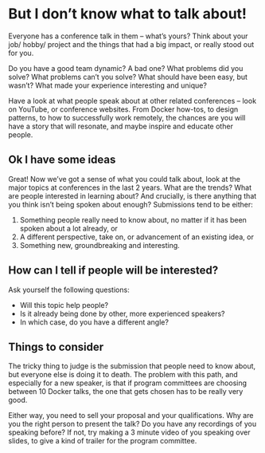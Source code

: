 # But I don’t know what to talk about!

Everyone has a conference talk in them – what’s yours? Think about your job/ hobby/ project and the things that had a big impact, or really stood out for you.

Do you have a good team dynamic? A bad one? What problems did you solve? What problems can’t you solve? What should have been easy, but wasn’t? What made your experience interesting and unique?

Have a look at what people speak about at other related conferences – look on YouTube, or conference websites. From Docker how-tos, to design patterns, to how to successfully work remotely, the chances are you will have a story that will resonate, and maybe inspire and educate other people.

## Ok I have some ideas

Great! Now we’ve got a sense of what you could talk about, look at the major topics at conferences in the last 2 years. What are the trends? What are people interested in learning about? And crucially, is there anything that you think isn’t being spoken about enough?
Submissions tend to be either:

1. Something people really need to know about, no matter if it has been spoken about a lot already, or
2. A different perspective, take on, or advancement of an existing idea, or
3. Something new, groundbreaking and interesting.

## How can I tell if people will be interested?

Ask yourself the following questions:

- Will this topic help people?
- Is it already being done by other, more experienced speakers?
- In which case, do you have a different angle?

## Things to consider

The tricky thing to judge is the submission that people need to know about, but everyone else is doing it to death. The problem with this path, and especially for a new speaker, is that if program committees are choosing between 10 Docker talks, the one that gets chosen has to be really very good.

Either way, you need to sell your proposal and your qualifications. Why are you the right person to present the talk? Do you have any recordings of you speaking before? If not, try making a 3 minute video of you speaking over slides, to give a kind of trailer for the program committee.

